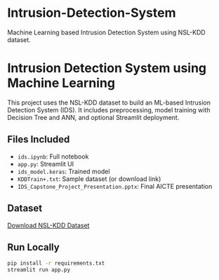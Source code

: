 # Intrusion-Detection-System
Machine Learning based Intrusion Detection System using NSL-KDD dataset.

# Intrusion Detection System using Machine Learning

This project uses the NSL-KDD dataset to build an ML-based Intrusion Detection System (IDS). It includes preprocessing, model training with Decision Tree and ANN, and optional Streamlit deployment.

## Files Included
- `ids.ipynb`: Full notebook
- `app.py`: Streamlit UI
- `ids_model.keras`: Trained model
- `KDDTrain+.txt`: Sample dataset (or download link)
- `IDS_Capstone_Project_Presentation.pptx`: Final AICTE presentation

## Dataset
[Download NSL-KDD Dataset](https://www.unb.ca/cic/datasets/nsl.html)

## Run Locally
```bash
pip install -r requirements.txt
streamlit run app.py
